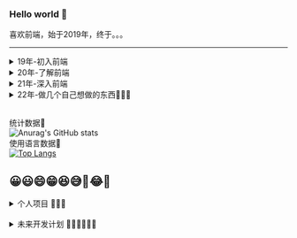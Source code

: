 ### Hello world 👋

喜欢前端，始于2019年，终于。。。

***

<details>
<summary>
19年-初入前端
</summary>

- 前端三大金刚 JavaScript/HTML5/css 基础
- jQuery
- PHP 基础
- MySQL 基础
- 做了一个自己的网站，技术栈为前端jQuery+后端php

</details>

<details>
<summary>
20年-了解前端
</summary>

- thinkPHP3.2
- vue2.0全家桶
- 学了点react
- nuxt.js
- 花了几个月时间重写了上一年做的那个网站技术栈改为前端vue2x+nuxt.js后端thinkPHP3.2
- Redis
- Nginx
- python学了点皮毛，包括框架Django，但是环境太难搭学到勉强把教程看了，没有实践过。
- 看了几本图书，主要是三体
- 熟练使用Git版本管理工具
- 熟练使用typeScript
- 熟练使用webpack等前端构建工具
- 用layabox+typescript开发小游戏
- 做了10几款小游戏。
- 利用前端思想和游戏思想为公司写了个自我感觉还不错的layabox小游戏框架。
- 仿照vite的思想为layabox写了一个增量构建工具，打包速度从改行代码半分钟到1秒以内。

</details>

<details>
<summary>
21年-深入前端
</summary>

- 看几本图书，多抽点时间学习，锻炼身体，打打球啥的。
- 学习js的各个细节。
- 看书@红宝书✔️
- 看书@深入浅出node.js✔️
- 看书@你不知道的JavaScript上中卷✔️
- 看书@学习JavaScript数据结构与算法
- 看书@JavaScript设计模式与开发实践
- 看书@css揭秘✔️
- 看书@html5与css3核心技法✔️
- 看书@TypeScript编程✔️
- 复习正则表达式+看书@学习正则表达式✔️
- 学习tcp/ip协议族，了解基础
- 希望今年能找个稳定的，能干的开心的前端工作。

</details>

<details>
<summary>
22年-做几个自己想做的东西🚀🚀🚀
</summary>

- 今年换了个公司
- 花了几个月把我的博客做好了嘿嘿✔️
- 装了台还不错的台式主机✔️
- 培养下产品思维
- 看书@git权威指南✔️
- 看书@算法图解
- 看书@算法导论
- 加油加油加油💪💪💪

</details>

<br/>统计数据🔻</br>
![Anurag's GitHub stats](https://github-readme-stats.vercel.app/api?username=yayaluoya&theme=blueberry&show_icons=true)
<br/>使用语言数据🔻</br>
[![Top Langs](https://github-readme-stats.vercel.app/api/top-langs/?username=yayaluoya&layout=compact)](https://github.com/yayaluoya)


😀😃😄😁😆😅🤣😂🙂
----

<details>
<summary>
个人项目 🍭🍭🍭
</summary>
  
- 站搜搜 🟢
  
  一个非常方便的导航网站，[站搜搜导航](https://www.zhansousou.com/mini)。技术栈为前端：vue2 + element + (nuxt.js + redis [后端渲染使用])，后端：php + thinkPHP3.2 + mysql。
  
- 微信小程序@每日随机事件 ⚪
  
  每天随机派发一个事件。技术栈为前端：vue3 + antd，微信小程序ts + sass + vant，后端：nest.js + mysql。
  
- 我的博客 🟢

  https://yayaluoya.dumogu.top/
  
  yayaluoya的个人博客。技术栈为前端：vue3 + element，后端：nest.js + mysql。
  
</details>
<br/>
<details>
<summary>
未来开发计划 🏳️‍🌈🏳️‍🌈🏳️‍🌈
</summary>
  看不见😛😛😛
</details>
